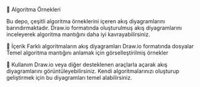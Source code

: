 📌 Algoritma Örnekleri

Bu depo, çeşitli algoritma örneklerini içeren akış diyagramlarını barındırmaktadır. Draw.io formatında oluşturulmuş akış diyagramlarını inceleyerek algoritma mantığını daha iyi kavrayabilirsiniz.

📂 İçerik
Farklı algoritmaların akış diyagramları
Draw.io formatında dosyalar
Temel algoritma mantığını anlamak için görselleştirilmiş örnekler


🚀 Kullanım
Draw.io veya diğer desteklenen araçlarla açarak akış diyagramlarını görüntüleyebilirsiniz.
Kendi algoritmalarınızı oluşturup geliştirmek için bu diyagramları temel alabilirsiniz.
